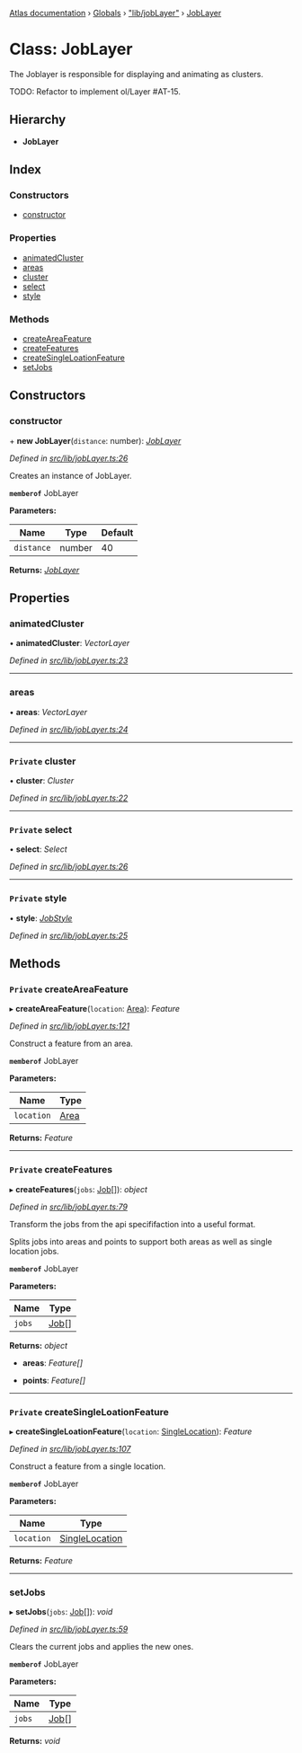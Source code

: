[Atlas documentation](../README.md) › [Globals](../globals.md) › ["lib/jobLayer"](../modules/_lib_joblayer_.md) › [JobLayer](_lib_joblayer_.joblayer.md)

# Class: JobLayer

The Joblayer is responsible for displaying and animating as clusters.

TODO: Refactor to implement ol/Layer #AT-15.

## Hierarchy

* **JobLayer**

## Index

### Constructors

* [constructor](_lib_joblayer_.joblayer.md#constructor)

### Properties

* [animatedCluster](_lib_joblayer_.joblayer.md#animatedcluster)
* [areas](_lib_joblayer_.joblayer.md#areas)
* [cluster](_lib_joblayer_.joblayer.md#private-cluster)
* [select](_lib_joblayer_.joblayer.md#private-select)
* [style](_lib_joblayer_.joblayer.md#private-style)

### Methods

* [createAreaFeature](_lib_joblayer_.joblayer.md#private-createareafeature)
* [createFeatures](_lib_joblayer_.joblayer.md#private-createfeatures)
* [createSingleLoationFeature](_lib_joblayer_.joblayer.md#private-createsingleloationfeature)
* [setJobs](_lib_joblayer_.joblayer.md#setjobs)

## Constructors

###  constructor

\+ **new JobLayer**(`distance`: number): *[JobLayer](_lib_joblayer_.joblayer.md)*

*Defined in [src/lib/jobLayer.ts:26](https://github.com/chronark/atlas/blob/7f0bbb7/src/lib/jobLayer.ts#L26)*

Creates an instance of JobLayer.

**`memberof`** JobLayer

**Parameters:**

Name | Type | Default |
------ | ------ | ------ |
`distance` | number | 40 |

**Returns:** *[JobLayer](_lib_joblayer_.joblayer.md)*

## Properties

###  animatedCluster

• **animatedCluster**: *VectorLayer*

*Defined in [src/lib/jobLayer.ts:23](https://github.com/chronark/atlas/blob/7f0bbb7/src/lib/jobLayer.ts#L23)*

___

###  areas

• **areas**: *VectorLayer*

*Defined in [src/lib/jobLayer.ts:24](https://github.com/chronark/atlas/blob/7f0bbb7/src/lib/jobLayer.ts#L24)*

___

### `Private` cluster

• **cluster**: *Cluster*

*Defined in [src/lib/jobLayer.ts:22](https://github.com/chronark/atlas/blob/7f0bbb7/src/lib/jobLayer.ts#L22)*

___

### `Private` select

• **select**: *Select*

*Defined in [src/lib/jobLayer.ts:26](https://github.com/chronark/atlas/blob/7f0bbb7/src/lib/jobLayer.ts#L26)*

___

### `Private` style

• **style**: *[JobStyle](_styles_jobs_.jobstyle.md)*

*Defined in [src/lib/jobLayer.ts:25](https://github.com/chronark/atlas/blob/7f0bbb7/src/lib/jobLayer.ts#L25)*

## Methods

### `Private` createAreaFeature

▸ **createAreaFeature**(`location`: [Area](../modules/_types_customtypes_.md#area)): *Feature*

*Defined in [src/lib/jobLayer.ts:121](https://github.com/chronark/atlas/blob/7f0bbb7/src/lib/jobLayer.ts#L121)*

Construct a feature from an area.

**`memberof`** JobLayer

**Parameters:**

Name | Type |
------ | ------ |
`location` | [Area](../modules/_types_customtypes_.md#area) |

**Returns:** *Feature*

___

### `Private` createFeatures

▸ **createFeatures**(`jobs`: [Job](../interfaces/_types_customtypes_.job.md)[]): *object*

*Defined in [src/lib/jobLayer.ts:79](https://github.com/chronark/atlas/blob/7f0bbb7/src/lib/jobLayer.ts#L79)*

Transform the jobs from the api specififaction into a useful format.

Splits jobs into areas and points to support both areas as well as single location jobs.

**`memberof`** JobLayer

**Parameters:**

Name | Type |
------ | ------ |
`jobs` | [Job](../interfaces/_types_customtypes_.job.md)[] |

**Returns:** *object*

* **areas**: *Feature[]*

* **points**: *Feature[]*

___

### `Private` createSingleLoationFeature

▸ **createSingleLoationFeature**(`location`: [SingleLocation](../interfaces/_types_customtypes_.singlelocation.md)): *Feature*

*Defined in [src/lib/jobLayer.ts:107](https://github.com/chronark/atlas/blob/7f0bbb7/src/lib/jobLayer.ts#L107)*

Construct a feature from a single location.

**`memberof`** JobLayer

**Parameters:**

Name | Type |
------ | ------ |
`location` | [SingleLocation](../interfaces/_types_customtypes_.singlelocation.md) |

**Returns:** *Feature*

___

###  setJobs

▸ **setJobs**(`jobs`: [Job](../interfaces/_types_customtypes_.job.md)[]): *void*

*Defined in [src/lib/jobLayer.ts:59](https://github.com/chronark/atlas/blob/7f0bbb7/src/lib/jobLayer.ts#L59)*

Clears the current jobs and applies the new ones.

**`memberof`** JobLayer

**Parameters:**

Name | Type |
------ | ------ |
`jobs` | [Job](../interfaces/_types_customtypes_.job.md)[] |

**Returns:** *void*
